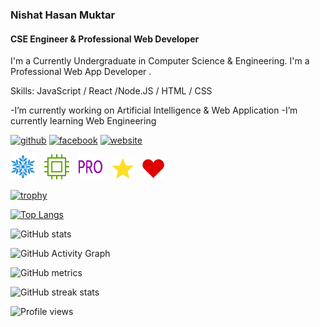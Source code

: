 
###  Nishat Hasan Muktar
#### CSE Engineer & Professional Web Developer


I'm a Currently Undergraduate in Computer Science & Engineering. I'm a Professional Web App Developer .

Skills: JavaScript / React  /Node.JS / HTML / CSS

-I’m currently working on Artificial Intelligence & Web Application 
-I’m currently learning Web Engineering 



[<img src='https://cdn.jsdelivr.net/npm/simple-icons@3.0.1/icons/github.svg' alt='github' height='40'>](https://github.com/Muktar2298)  [<img src='https://cdn.jsdelivr.net/npm/simple-icons@3.0.1/icons/facebook.svg' alt='facebook' height='40'>](https://www.facebook.com/nishat2298)  [<img src='https://cdn.jsdelivr.net/npm/simple-icons@3.0.1/icons/icloud.svg' alt='website' height='40'>](https://l.messenger.com/l.php?u=https%3A%2F%2Fmuktar2298.github.io%2FOnline-Resume%2F&h=AT26SPrYKHL02Ahmxruy7t9kYX6NZRgz09uVHP_bAi7NHcs_xBq_zNI_8PLIt0VH00y37kw5m-XdwzjjLvQfGH878qmktOh57LSiXl6hjbjPbwSiXtKf32MRvRWpV5in5gcqIg)  

<a href='https://archiveprogram.github.com/'><img src='https://raw.githubusercontent.com/acervenky/animated-github-badges/master/assets/acbadge.gif' width='40' height='40'></a> <a href='https://docs.github.com/en/developers'><img src='https://raw.githubusercontent.com/acervenky/animated-github-badges/master/assets/devbadge.gif' width='40' height='40'></a> <a href='https://github.com/pricing'><img src='https://raw.githubusercontent.com/acervenky/animated-github-badges/master/assets/pro.gif' width='40' height='40'></a> <a href='https://stars.github.com/'><img src='https://raw.githubusercontent.com/acervenky/animated-github-badges/master/assets/starbadge.gif' width='35' height='35'></a> <a href='https://docs.github.com/en/github/supporting-the-open-source-community-with-github-sponsors'><img src='https://raw.githubusercontent.com/acervenky/animated-github-badges/master/assets/sponsorbadge.gif' width='35' height='35'></a> 

[![trophy](https://github-profile-trophy.vercel.app/?username=Muktar2298)](https://github.com/ryo-ma/github-profile-trophy)

[![Top Langs](https://github-readme-stats.vercel.app/api/top-langs/?username=Muktar2298)](https://github.com/anuraghazra/github-readme-stats)

![GitHub stats](https://github-readme-stats.vercel.app/api?username=Muktar2298&show_icons=true)  

![GitHub Activity Graph](https://activity-graph.herokuapp.com/graph?username=Muktar2298)  

![GitHub metrics](https://metrics.lecoq.io/Muktar2298)  

![GitHub streak stats](https://github-readme-streak-stats.herokuapp.com/?user=Muktar2298)  

![Profile views](https://gpvc.arturio.dev/Muktar2298)  
